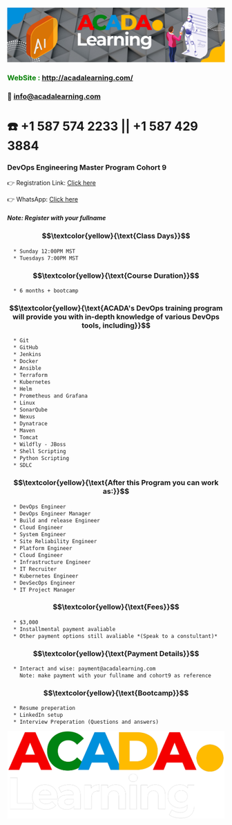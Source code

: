 ![ACADA!](AcadaLearning.png)
### **<span style="color:green"> WebSite : <http://acadalearning.com/></span>**
### **:email: info@acadalearning.com**
# :phone: +1 587 574 2233 || +1 587 429 3884

### DevOps Engineering Master Program Cohort 9
:point_right: Registration Link: [Click here](https://forms.gle/uT5Ukf5bHzQK7HWk8)

:point_right: WhatsApp: [Click here](https://chat.whatsapp.com/CXvTn0ROndfDsVXgd4CT6V)

##### Note: Register with your fullname

### $$\textcolor{yellow}{\text{Class Days}}$$
```
  * Sunday 12:00PM MST
  * Tuesdays 7:00PM MST
```
### $$\textcolor{yellow}{\text{Course Duration}}$$
```
  * 6 months + bootcamp
```
### $$\textcolor{yellow}{\text{ACADA's DevOps training program will provide you with in-depth knowledge of various DevOps tools, including}}$$
```
  * Git
  * GitHub
  * Jenkins
  * Docker
  * Ansible
  * Terraform
  * Kubernetes
  * Helm
  * Prometheus and Grafana
  * Linux
  * SonarQube
  * Nexus
  * Dynatrace
  * Maven
  * Tomcat
  * Wildfly - JBoss
  * Shell Scripting
  * Python Scripting
  * SDLC
```
### $$\textcolor{yellow}{\text{After this Program you can work as:}}$$
```
  * DevOps Engineer
  * DevOps Engineer Manager
  * Build and release Engineer
  * Cloud Engineer
  * System Engineer
  * Site Reliability Engineer
  * Platform Engineer
  * Cloud Engineer
  * Infrastructure Engineer
  * IT Recruiter
  * Kubernetes Engineer
  * DevSecOps Engineer
  * IT Project Manager
```
### $$\textcolor{yellow}{\text{Fees}}$$
```
  * $3,000 
  * Installmental payment avaliable
  * Other payment options still avaliable *(Speak to a constultant)*
```
### $$\textcolor{yellow}{\text{Payment Details}}$$
```
  * Interact and wise: payment@acadalearning.com
    Note: make payment with your fullname and cohort9 as reference
```
### $$\textcolor{yellow}{\text{Bootcamp}}$$
```
  * Resume preperation
  * LinkedIn setup
  * Interview Preperation (Questions and answers)
```
![ACADA!](Acada.png)
